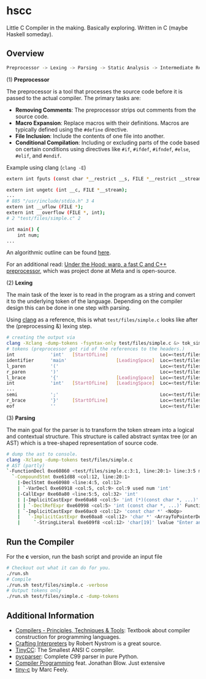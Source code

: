 # hscc

Little C Compiler in the making. Basically exploring. Written in C (maybe Haskell someday).

## Overview

```bash
Preprocessor -> Lexing -> Parsing -> Static Analysis -> Intermediate Representation -> Optimization -> Code Generation
```
(1) **Preprocessor**

The preprocessor is a tool that processes the source code before it is passed to the actual compiler. The primary tasks are:

- **Removing Comments**: The preprocessor strips out comments from the source code.
- **Macro Expansion**: Replace macros with their definitions. Macros are typically defined using the `#define` directive.
- **File Inclusion**: Include the contents of one file into another.
- **Conditional Compilation**: Including or excluding parts of the code based on certain conditions using directives like `#if`, `#ifdef`, `#ifndef`, `#else`, `#elif`, and `#endif`.

Example using clang (`clang -E`)

```bash
extern int fputs (const char *__restrict __s, FILE *__restrict __stream);

extern int ungetc (int __c, FILE *__stream);
...
# 885 "/usr/include/stdio.h" 3 4
extern int __uflow (FILE *);
extern int __overflow (FILE *, int);
# 2 "test/files/simple.c" 2

int main() {
    int num;
...
```

An algorithmic outline can be found [here](resources/cpp.algo.pdf). 

For an additional read: [Under the Hood: warp, a fast C and C++ preprocessor](https://engineering.fb.com/2014/03/28/open-source/under-the-hood-warp-a-fast-c-and-c-preprocessor/), which was project done at Meta and is open-source.

(2) **Lexing**

The main task of the lexer is to read in the program as a string and convert it to the underlying token of the language. Depending on the compiler design this can be done in one step with parsing.

Using [clang](https://github.com/llvm/llvm-project/tree/main) as a reference, this is what `test/files/simple.c` looks like after the (preprocessing &) lexing step.

```bash
# creating the output via
clang -Xclang -dump-tokens -fsyntax-only test/files/simple.c &> tok_simple_c_clang
# tokens (preprocessor got rid of the references to the headers.)
int             'int'   [StartOfLine]	                Loc=<test/files/simple.c:3:1>
identifier      'main'                  [LeadingSpace]	Loc=<test/files/simple.c:3:5>
l_paren         '('                                     Loc=<test/files/simple.c:3:9>
r_paren         ')'                                     Loc=<test/files/simple.c:3:10>
l_brace         '{'                     [LeadingSpace]	Loc=<test/files/simple.c:3:12>
int             'int'   [StartOfLine]   [LeadingSpace]  Loc=<test/files/simple.c:4:5>
...
semi            ';'                                     Loc=<test/files/simple.c:14:13>
r_brace         '}'     [StartOfLine]	                Loc=<test/files/simple.c:15:1>
eof             ''                                      Loc=<test/files/simple.c:15:2>
```

(3) **Parsing**

The main goal for the parser is to transform the token stream into a logical and contextual structure.
This structure is called abstract syntax tree (or an AST) which is a tree-shaped representation of source code.

```bash
# dump the ast to console.
clang -Xclang -dump-tokens test/files/simple.c
# AST (partly)
`-FunctionDecl 0xe60860 <test/files/simple.c:3:1, line:20:1> line:3:5 main 'int ()'
  `-CompoundStmt 0xe61d88 <col:12, line:20:1>
    |-DeclStmt 0xe60980 <line:4:5, col:12>
    | `-VarDecl 0xe60918 <col:5, col:9> col:9 used num 'int'
    |-CallExpr 0xe60a80 <line:5:5, col:32> 'int'
    | |-ImplicitCastExpr 0xe60a68 <col:5> 'int (*)(const char *, ...)' <FunctionToPointerDecay>
    | | `-DeclRefExpr 0xe60998 <col:5> 'int (const char *, ...)' Function 0xe45898 'printf' 'int (const char *, ...)'
    | `-ImplicitCastExpr 0xe60ac0 <col:12> 'const char *' <NoOp>
    |   `-ImplicitCastExpr 0xe60aa8 <col:12> 'char *' <ArrayToPointerDecay>
    |     `-StringLiteral 0xe609f8 <col:12> 'char[19]' lvalue "Enter an integer: "

```


## Run the Compiler

For the **c** version, run the bash script and provide an input file
```bash 
# Checkout out what it can do for you.
./run.sh
# Compile
./run.sh test/files/simple.c -verbose
# Output tokens only 
./run.sh test/files/simple.c -dump-tokens
```

## Additional Information

- [Compilers - Principles, Techniques & Tools](https://en.wikipedia.org/wiki/Compilers:_Principles,_Techniques,_and_Tools): Textbook about compiler construction for programming languages.
- [Crafting Interpreters](https://craftinginterpreters.com/) by Robert Nystrom is a great source.
- [TinyCC](https://github.com/TinyCC/tinycc): The Smallest ANSI C compiler.
- [pycparser](https://github.com/eliben/pycparser): Complete C99 parser in pure Python.
- [Compiler Programming](https://www.youtube.com/watch?v=wWTon5J2uhs&list=PLmV5I2fxaiCIZVTLzofsocka2LvWBFvBa) feat. Jonathan Blow. Just extensive
- [tiny-c](http://www.iro.umontreal.ca/~felipe/IFT2030-Automne2002/Complements/tinyc.c) by Marc Feely.
